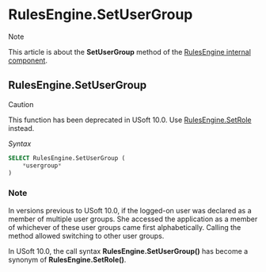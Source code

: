 # RulesEngine.SetUserGroup



> [!NOTE]
> This article is about the **SetUserGroup** method of the [RulesEngine internal component](/docs/Extensions/RulesEngine%20internal%20component).

## **RulesEngine.SetUserGroup**

> [!CAUTION]
> This function has been deprecated in USoft 10.0. Use [RulesEngine.SetRole](/docs/Extensions/RulesEngine%20internal%20component/RulesEngineSetRole.md) instead.

*Syntax*

```sql
SELECT RulesEngine.SetUserGroup (
    *usergroup*
)
```

### Note

In versions previous to USoft 10.0, if the logged-on user was declared as a member of multiple user groups. She accessed the application as a member of whichever of these user groups came first alphabetically. Calling the method allowed switching to other user groups.

In USoft 10.0, the call syntax **RulesEngine.SetUserGroup()** has become a synonym of **RulesEngine.SetRole()**.